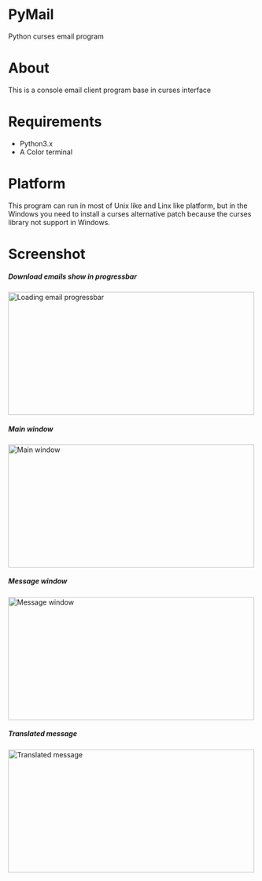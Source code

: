 PyMail
======
Python curses email program 

About
=====
This is a console email client program base in curses interface

Requirements
============
* Python3.x
* A Color terminal

Platform
========
This program can run in most of Unix like and Linx like platform, 
but in the Windows you need to install a curses alternative patch
because the curses library not support in Windows.

Screenshot
==========
##### Download  emails show in progressbar
  <img  src="http://i1278.photobucket.com/albums/y516/jacklam718/pymail6_zpsc806d795.png" alt='Loading email progressbar'  width="500px" height="250px" />

##### Main window
  <img src="http://i1278.photobucket.com/albums/y516/jacklam718/pymail3_zps6156bea0.png" alt="Main window" width="500px" height="250px" />

##### Message window
  <img src="http://i1278.photobucket.com/albums/y516/jacklam718/pymail2_zps6ba97738.png" alt="Message window" width="500px" height="250px" />

##### Translated message
  <img src="http://i1278.photobucket.com/albums/y516/jacklam718/pymail_zpsf6dfb1f8.png"  alt="Translated message" width="500px" height="250px" />
